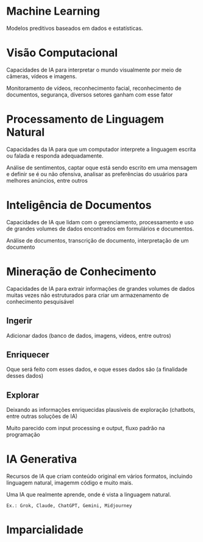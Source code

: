 # Machine Learning

Modelos preditivos baseados em dados e estatísticas.

# Visão Computacional

Capacidades de IA para interpretar o mundo visualmente por meio de câmeras, vídeos e imagens.

Monitoramento de vídeos, reconhecimento facial, reconhecimento de documentos, segurança, diversos setores ganham com esse fator

# Processamento de Linguagem Natural

Capacidades da IA para que um computador interprete a linguagem escrita ou falada e responda adequadamente.

Análise de sentimentos, captar oque está sendo escrito em uma mensagem e definir se é ou não ofensiva, analisar as preferências do usuários para melhores anúncios, entre outros

# Inteligência de Documentos

Capacidades de IA que lidam com o gerenciamento, processamento e uso de grandes volumes de dados encontrados em formulários e documentos.

Análise de documentos, transcrição de documento, interpretação de um documento

# Mineração de Conhecimento

Capacidades de IA para extrair informações de grandes volumes de dados muitas vezes não estruturados para criar um armazenamento de conhecimento pesquisável

## Ingerir

Adicionar dados (banco de dados, imagens, vídeos, entre outros)

## Enriquecer

Oque será feito com esses dados, e oque esses dados são (a finalidade desses dados)

## Explorar

Deixando as informações enriquecidas plausíveis de exploração (chatbots, entre outras soluções de IA)

Muito parecido com input processing e output, fluxo padrão na programação

# IA Generativa

Recursos de IA que criam conteúdo original em vários formatos, incluindo linguagem natural, imagemm código e muito mais.

Uma IA que realmente aprende, onde é vista a linguagem natural.

    Ex.: Grok, Claude, ChatGPT, Gemini, Midjourney

# Imparcialidade
